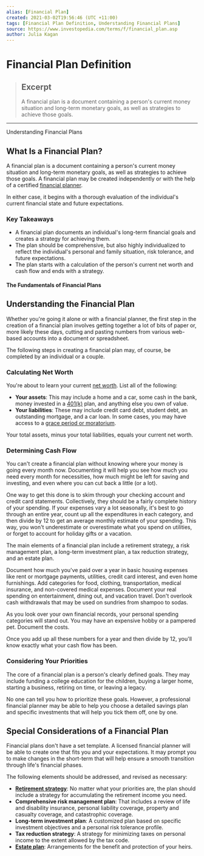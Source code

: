 ```yaml
---
alias: [Financial Plan]
created: 2021-03-02T19:56:46 (UTC +11:00)
tags: [Financial Plan Definition, Understanding Financial Plans]
source: https://www.investopedia.com/terms/f/financial_plan.asp
author: Julia Kagan
---
```


# Financial Plan Definition

> ## Excerpt
> A financial plan is a document containing a person's current money situation and long-term monetary goals, as well as strategies to achieve those goals.

---

Understanding Financial Plans
## What Is a Financial Plan?

A financial plan is a document containing a person's current money situation and long-term monetary goals, as well as strategies to achieve those goals. A financial plan may be created independently or with the help of a certified [financial planner](https://www.investopedia.com/terms/f/financialplanner.asp).

In either case, it begins with a thorough evaluation of the individual's current financial state and future expectations.

### Key Takeaways

-   A financial plan documents an individual's long-term financial goals and creates a strategy for achieving them.
-   The plan should be comprehensive, but also highly individualized to reflect the individual's personal and family situation, risk tolerance, and future expectations.
-   The plan starts with a calculation of the person's current net worth and cash flow and ends with a strategy.

#### The Fundamentals of Financial Plans

## Understanding the Financial Plan

Whether you're going it alone or with a financial planner, the first step in the creation of a financial plan involves getting together a lot of bits of paper or, more likely these days, cutting and pasting numbers from various web-based accounts into a document or spreadsheet.

The following steps in creating a financial plan may, of course, be completed by an individual or a couple.

### Calculating Net Worth

You're about to learn your current [net worth](https://www.investopedia.com/terms/n/networth.asp). List all of the following:

-   **Your assets**: This may include a home and a car, some cash in the bank, money invested in a [401(k)](https://www.investopedia.com/terms/1/401kplan.asp) plan, and anything else you own of value.
-   **Your liabilities**: These may include credit card debt, student debt, an outstanding mortgage, and a car loan. In some cases, you may have access to a [grace period or moratorium](https://www.investopedia.com/ask/answers/111314/whats-difference-between-grace-period-and-moratorium-period.asp).

Your total assets, minus your total liabilities, equals your current net worth.

### Determining Cash Flow

You can't create a financial plan without knowing where your money is going every month now. Documenting it will help you see how much you need every month for necessities, how much might be left for saving and investing, and even where you can cut back a little (or a lot).

One way to get this done is to skim through your checking account and credit card statements. Collectively, they should be a fairly complete history of your spending. If your expenses vary a lot seasonally, it's best to go through an entire year, count up all the expenditures in each category, and then divide by 12 to get an average monthly estimate of your spending. This way, you won't underestimate or overestimate what you spend on utilities, or forget to account for holiday gifts or a vacation.

The main elements of a financial plan include a retirement strategy, a risk management plan, a long-term investment plan, a tax reduction strategy, and an estate plan.

Document how much you've paid over a year in basic housing expenses like rent or mortgage payments, utilities, credit card interest, and even home furnishings. Add categories for food, clothing, transportation, medical insurance, and non-covered medical expenses. Document your real spending on entertainment, dining out, and vacation travel. Don't overlook cash withdrawals that may be used on sundries from shampoo to sodas.

As you look over your own financial records, your personal spending categories will stand out. You may have an expensive hobby or a pampered pet. Document the costs.

Once you add up all these numbers for a year and then divide by 12, you'll know exactly what your cash flow has been.

### Considering Your Priorities

The core of a financial plan is a person's clearly defined goals. They may include funding a college education for the children, buying a larger home, starting a business, retiring on time, or leaving a legacy.

No one can tell you how to prioritize these goals. However, a professional financial planner may be able to help you choose a detailed savings plan and specific investments that will help you tick them off, one by one.

## Special Considerations of a Financial Plan

Financial plans don't have a set template. A licensed financial planner will be able to create one that fits you and your expectations. It may prompt you to make changes in the short-term that will help ensure a smooth transition through life's financial phases.

The following elements should be addressed, and revised as necessary:

-   [**Retirement strategy**](https://www.investopedia.com/articles/personal-finance/091114/build-your-own-retirement-plan.asp): No matter what your priorities are, the plan should include a strategy for accumulating the retirement income you need.
-   **Comprehensive risk management plan**: That includes a review of life and disability insurance, personal liability coverage, property and casualty coverage, and catastrophic coverage.
-   **Long-term investment plan**: A customized plan based on specific investment objectives and a personal risk tolerance profile.
-   **Tax reduction strategy**: A strategy for minimizing taxes on personal income to the extent allowed by the tax code.
-   [**Estate plan**](https://www.investopedia.com/articles/wealth-management/122915/4-reasons-estate-planning-so-important.asp): Arrangements for the benefit and protection of your heirs.
